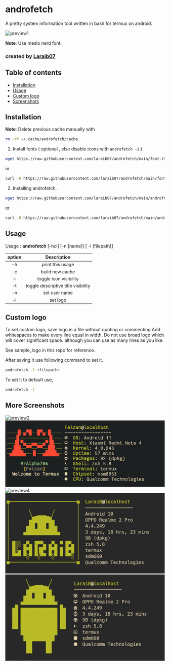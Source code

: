 # androfetch
 A pretty system information tool written in bash for termux on android.

![preview1](screenshots/s1.png)

**Note**: Use meslo nerd font.


### created by [Laraib07](https://github.com/laraib07)

## Table of contents
* [Installation](#installation)
* [Usage](#usage)
* [Custom logo](#custom-logo)
* [Screenshots](#more-screenshots)


## Installation

**Note**: Delete previous cache manually with
```bash
rm -rf ~/.cache/androfetch/cache
```

1. Install fonts ( optional , else disable icons with `androfetch -i` )
```bash
wget https://raw.githubusercontent.com/laraib07/androfetch/main/font.ttf && mv font.ttf ~/.termux/
```

or

```bash
curl -O https://raw.githubusercontent.com/laraib07/androfetch/main/font.ttf && mv font.ttf ~/.termux/
```

2. Installing androfetch.
```bash
wget https://raw.githubusercontent.com/laraib07/androfetch/main/androfetch && chmod u+x androfetch && mv androfetch $PREFIX/bin/
```

or

```bash
curl -O https://raw.githubusercontent.com/laraib07/androfetch/main/androfetch && chmod u+x androfetch && mv androfetch $PREFIX/bin/
```

## Usage

Usage : **androfetch**  [-hci] [-n [name]] [ -l [filepath]]

option |   Description
:-----:|:---------------------------:
  -h   |     print this usage
  -c   |     build new cache
  -i   |     toggle icon visibility
  -t   |     toggle descriptive title visibility
  -n   |     set user name
  -l   |     set logo

## Custom logo

To set custom logo, save logo in a file without quoting or commenting
Add whitespaces to make every line equal in width.
Do not use broad logo which will cover significant space.
although you can use as many lines as you like.

See sample_logo in this repo for reference.

After saving it use following command to set it.

```bash
androfetch -l <filepath>
```
To set it to default use,
```bash
androfetch -l 
```

## More Screenshots

![preview2](screenshots/s2.png)
![preview3](screenshots/s3.png)
![preview4](screenshots/s4.png)
![preview5](screenshots/s5.png)
![preview6](screenshots/s6.png)

